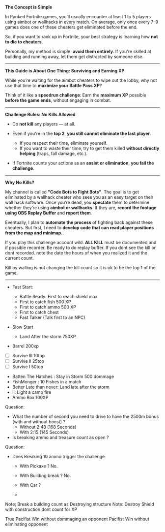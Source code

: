 **The Concept is Simple**

In Ranked Fortnite games, you’ll usually encounter at least 1 to 5 players using aimbot or wallhacks in every match. On average, only once every 7–9 games does one of these cheaters get eliminated before the end.

So, if you want to rank up in Fortnite, your best strategy is learning how **not to die to cheaters**.

Personally, my method is simple: **avoid them entirely**. If you're skilled at building and running away, let them get distracted by someone else.

---

**This Guide is About One Thing: Surviving and Earning XP**

While you’re waiting for the aimbot cheaters to wipe out the lobby, why not use that time to **maximize your Battle Pass XP**?

Think of it like a **speedrun challenge**:
Earn the **maximum XP** possible **before the game ends**, without engaging in combat.

---

**Challenge Rules: No Kills Allowed**

* Do **not kill** any players — at all.
* Even if you're in the **top 2**, **you still cannot eliminate the last player**.

  * If you respect their time, eliminate yourself.
  * If you want to waste their time, try to get them killed **without directly helping** (traps, fall damage, etc.).
* If Fortnite counts your actions as an **assist or elimination**, **you fail the challenge**.

---


**Why No Kills?**

My channel is called **"Code Bots to Fight Bots"**. The goal is to get eliminated by a wallhack cheater who sees you as an easy target on their wall hack software.
Once you’re dead, you **spectate** them to determine whether they’re using **aimbot or wallhacks**.
If they are, **record the footage using OBS Replay Buffer** and **report them**.

Eventually, I plan to **automate the process** of fighting back against these cheaters.
But first, I need to **develop code that can read player positions from the map and minimap.**.


If you play this challenge account wild. **ALL KILL** must be documented and if possible recorder. Be ready to do replay buffer. If you dont see the kill or dont recorded. note the date the hours of when you realized it and the current count.

Kill by walling is not changing the kill count so it is ok to be the top 1 of the game.

 
------------------------------

- Fast Start:
  - Battle Ready: First to reach shield max
  - First to catch fish 500 XP
  - First to catch ammo 500 XP
  - First to catch chest
  - Fast Talker  (Talk first to an NPC)
- Slow Start
  - Land After the storm 750XP

- Barrel 200xp
- [ ] Survive III 10top
- [ ] Survive II 25top
- [ ] Survive I 50top

- Batten The Hatches : Stay in Storm 500 dommage
- FishMonger : 10 Fishes in a match
- Better Late than never: Land late after the storm
- ll: Light a camp fire
- Ammo Box:100XP

Question:
- What the number of second you need to drive to have the 2500m bonus  (with and without boost) ?
  - Without 2:48 (168 Seconds) 
  - With 2:15 (145 Seconds) 
- Is breaking ammo and treasure count as open ?


Question: 
- Does Breaking 10 ammo trigger the challenge
  - With Pickaxe ? No.
  - With Building break ? No.
  - With Car ?
 
  - 
 
 Note; Break a building count as Destroying structure
Note: Destroy Shield with construction dont count for XP

True Pacifist Win without dommaging an opponent
Pacifist Win without eliminating opponent

